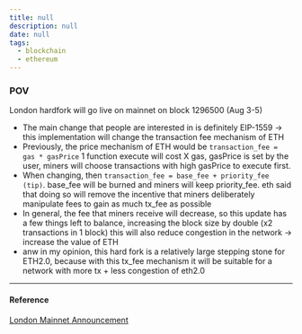 ```yaml
---
title: null
description: null
date: null
tags:
  - blockchain
  - ethereum
---
```


### POV

London hardfork will go live on mainnet on block 1296500 (Aug 3-5)

- The main change that people are interested in is definitely EIP-1559 -> this implementation will change the transaction fee mechanism of ETH
- Previously, the price mechanism of ETH would be `transaction_fee = gas * gasPrice` 1 function execute will cost X gas, gasPrice is set by the user, miners will choose transactions with high gasPrice to execute first.
- When changing, then `transaction_fee = base_fee + priority_fee (tip)`. base_fee will be burned and miners will keep priority_fee. eth said that doing so will remove the incentive that miners deliberately manipulate fees to gain as much tx_fee as possible
- In general, the fee that miners receive will decrease, so this update has a few things left to balance, increasing the block size by double (x2 transactions in 1 block) this will also reduce congestion in the network -> increase the value of ETH
- anw in my opinion, this hard fork is a relatively large stepping stone for ETH2.0, because with this tx_fee mechanism it will be suitable for a network with more tx + less congestion of eth2.0

---

#### Reference

[London Mainnet Announcement](https://blog.ethereum.org/2021/07/15/london-mainnet-announcement/)
